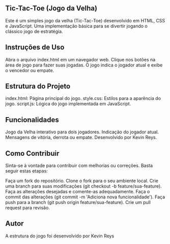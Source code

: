 ## Tic-Tac-Toe (Jogo da Velha)
Este é um simples jogo da velha (Tic-Tac-Toe) desenvolvido em HTML, CSS e JavaScript. 
Uma implementação básica para se divertir jogando o clássico jogo de estratégia.

## Instruções de Uso
Abra o arquivo index.html em um navegador web.
Clique nos botões na área de jogo para fazer suas jogadas.
O jogo indica o jogador atual e exibe o vencedor ou empate.

## Estrutura do Projeto
index.html: Página principal do jogo.
style.css: Estilos para a aparência do jogo.
script.js: Lógica do jogo implementada em JavaScript.

## Funcionalidades
Jogo da Velha interativo para dois jogadores.
Indicação do jogador atual.
Mensagens de vitória, derrota ou empate.
Desenvolvido por Kevin Reys.

## Como Contribuir
Sinta-se à vontade para contribuir com melhorias ou correções. Basta seguir estas etapas:

Faça um fork do repositório.
Clone o fork para o seu ambiente local.
Crie uma branch para suas modificações (git checkout -b feature/sua-feature).
Faça as alterações desejadas e comente-as adequadamente.
Faça o commit das alterações (git commit -m 'Adiciona nova funcionalidade').
Faça push para a branch (git push origin feature/sua-feature).
Crie um pull request para revisão.

## Autor
A estrutura do jogo foi desenvolvido por Kevin Reys

